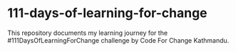 # 111-days-of-learning-for-change
This repository documents my learning journey for the #111DaysOfLearningForChange challenge by Code For Change Kathmandu.
